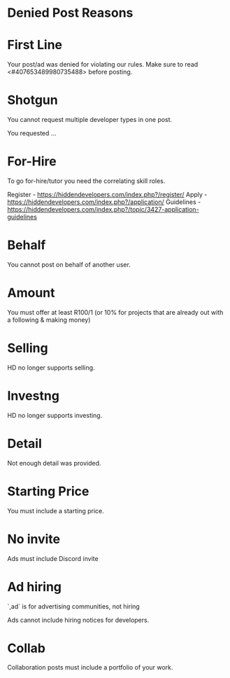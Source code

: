 # Denied Post Reasons

# First Line
Your post/ad was denied for violating our rules. Make sure to read <#407653489980735488> before posting.

# Shotgun
You cannot request multiple developer types in one post.

You requested ...

# For-Hire
To go for-hire/tutor you need the correlating skill roles.

Register - https://hiddendevelopers.com/index.php?/register/
Apply - https://hiddendevelopers.com/index.php?/application/
Guidelines - https://hiddendevelopers.com/index.php?/topic/3427-application-guidelines

# Behalf
You cannot post on behalf of another user.

# Amount
You must offer at least R$100/$1 (or 10% for projects that are already out with a following & making money)

# Selling
HD no longer supports selling.

# Investng
HD no longer supports investing.

# Detail
Not enough detail was provided.

# Starting Price
You must include a starting price.


# No invite
Ads must include Discord invite

# Ad hiring
\`,ad` is for advertising communities, not hiring

Ads cannot include hiring notices for developers.

# Collab
Collaboration posts must include a portfolio of your work.